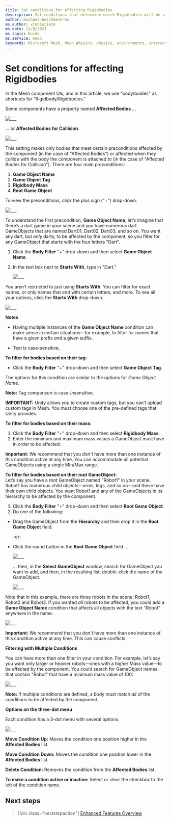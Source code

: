 ```yaml
---
title: Set conditions for affecting Rigidbodies
description: Set conditions that determine which Rigidbodies will be affected by physics features.
author: michael-buschbeck-ms
ms.author: vinnietieto
ms.date: 11/9/2023
ms.topic: Guide
ms.service: mesh
keywords: Microsoft Mesh, Mesh physics, physics, environments, interactions, interactables, avatars, anchors, tethers, triggers, trigger volumes, grab, hold, throw, conditions, bodies, Rigidbodies
---
```


# Set conditions for affecting Rigidbodies

In the Mesh component UIs, and in this article, we use "body/bodies" as shortcuts for "Rigidbody/Rigidbodies."

Some components have a property named **Affected Bodies** ...

![___](../../../media/physics-interactions/089-affected-bodies.png)

... or **Affected Bodies for Collision**.

![___](../../../media/physics-interactions/006-stickybody-body-filters.png)

This setting makes only bodies that meet certain preconditions affected by the component (in the case of "Affected Bodies") or affected when they collide with the body the component is attached to (in the case of "Affected Bodies for Collision"). There are four main preconditions:

1. **Game Object Name**
2. **Game Object Tag**
3. **Rigidbody Mass**
4. **Root Game Object**

To view the preconditions, click the plus sign ("+") drop-down.

![___](../../../media/physics-interactions/007-stickybody-preconditions.png)

To understand the first precondition, **Game Object Name**, let’s imagine that there’s a dart game in your scene and you have numerous dart GameObjects that are named Dart01, Dart02, Dart03, and so on. You want any dart, but *only* darts, to be affected by the component, so you filter for any GameObject that starts with the four letters "Dart".

1. Click the **Body Filter** "+" drop-down and then select **Game Object Name**.  
1. In the text box next to **Starts With**, type in "Dart."

    ![___](../../../media/physics-interactions/008-trigger-starts-with.png)

You aren’t restricted to just using **Starts With**. You can filter for exact names, or only names that *end* with certain letters, and more. To see all your options, click the **Starts With** drop-down.

![___](../../../media/physics-interactions/082-filter-starts-with.png)

**Notes**

* Having multiple instances of the **Game Object Name** condition can make sense in certain situations&#8212;for example, to filter for names that have a given prefix *and* a given suffix.

* Text is case-sensitive.

**To filter for bodies based on their tag:**  
* Click the **Body Filter** "+" drop-down and then select **Game Object Tag**.

The options for this condition are similar to the options for *Game Object Name*.

**Note:** Tag comparison is case-*in*sensitive.

**IMPORTANT:** Unity allows you to create custom tags, but you can’t upload custom tags in Mesh. You must choose one of the pre-defined tags that Unity provides.

**To filter for bodies based on their mass:**  
1. Click the **Body Filter** "+" drop-down and then select **Rigidbody Mass**.
1. Enter the minimum and maximum mass values a GameObject must have in order to be affected.

**Important:** We recommend that you *don’t* have more than one instance of this condition active at any time. You can accommodate all potential GameObjects using a single Min/Max range.

**To filter for bodies based on their root GameObject:**  
Let’s say you have a root GameObject named "Robot1" in your scene. Robot1 has numerous child objects&#8212;arms, legs, and so on&#8212;and these have their own child objects. You want Robot1 and any of the GameObjects in its hierarchy to be affected by the component.

1. Click the **Body Filter** "+" drop-down and then select **Root Game Object**.
1. Do one of the following:

* Drag the GameObject from the **Hierarchy** and then drop it in the **Root Game Object** field.

    -or-

* Click the round button in the **Root Game Object** field …

    ![___](../../../media/physics-interactions/083-root-game-object.png)

    … then, in the **Select GameObject** window, search for GameObject you want to add, and then, in the resulting list, double-click the name of the GameObject.

    ![___](../../../media/physics-interactions/085-select-gameobject.png)

Note that in this example, there are three robots in the scene: Robot1, Robot2 and Robot3. If you wanted *all* robots to be affected, you could add a **Game Object Name** condition that affects all objects with the text "Robot" anywhere in the name.

![___](../../../media/physics-interactions/086-name-contains-robot.png)

**Important:** We recommend that you *don’t* have more than one instance of this condition active at any time. This can cause conflicts.

**Filtering with Multiple Conditions**

You can have more than one filter in your condition. For example, let’s say you want only larger or heavier robots&#8212;ones with a higher Mass value&#8212;to be affected by the component. You could search for GameObject names that contain "Robot" that have a minimum mass value of 100:

![___](../../../media/physics-interactions/087-filter-multiple-conditions.png)

**Note:** If multiple conditions are defined, a body must match *all* of the conditions to be affected by the component.

**Options on the three-dot menu**

Each condition has a 3-dot menu with several options.

![___](../../../media/physics-interactions/088-conditions-menu.png)

**Move Condition Up:** Moves the condition one position higher in the **Affected Bodies** list.

**Move Condition Down:** Moves the condition one position lower in the **Affected Bodies** list.

**Delete Condition:** Removes the condition from the **Affected Bodies** list.

**To make a condition active or inactive:**
Select or clear the checkbox to the left of the condition name.

## Next steps

> [!div class="nextstepaction"]
> [Enhanced Features Overview](../enhanced-features-overview.md)
